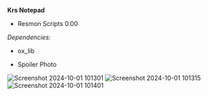 **Krs Notepad**

* Resmon Scripts  0.00 

*Dependencies:*
- ox_lib

* Spoiler Photo

![Screenshot 2024-10-01 101301](https://github.com/user-attachments/assets/82912ce0-d636-465b-9d8c-3f7308b61f69)
![Screenshot 2024-10-01 101315](https://github.com/user-attachments/assets/6cfd10f1-9953-4f33-9e05-8df5febad14e)
![Screenshot 2024-10-01 101401](https://github.com/user-attachments/assets/e58e1a98-5bf0-4e8d-b178-402bfab2a5f4)
